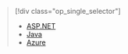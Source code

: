> [!div class="op_single_selector"]
> 
> * [ASP.NET](../articles/application-insights/app-insights-dependencies.md)
> * [Java](../articles/application-insights/app-insights-java-agent.md)
> * [Azure](../articles/azure-portal/insights-perf-analytics.md)
> 
> 

